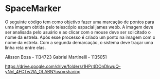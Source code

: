 # SpaceMarker
O seguinte código tem como objetivo fazer uma  marcação de pontos para uma imagem obtida pelo telescópio espacial james 
webb. A imagem deve ser analisada pelo usuário e ao clicar com o mouse deve ser solicitado o nome da 
estrela. Após esse processo é criado um ponto na imagem com o nome da estrela. Com a segunda 
demarcação, o sistema deve traçar uma linha reta entre elas.


Alisson Bosa - 1134723
Gabriel Martinelli - 1135051

https://drive.google.com/drive/folders/1HPr4DOnDkwuQ-yNnl_4FCTw2lA_OLABN?usp=sharing
